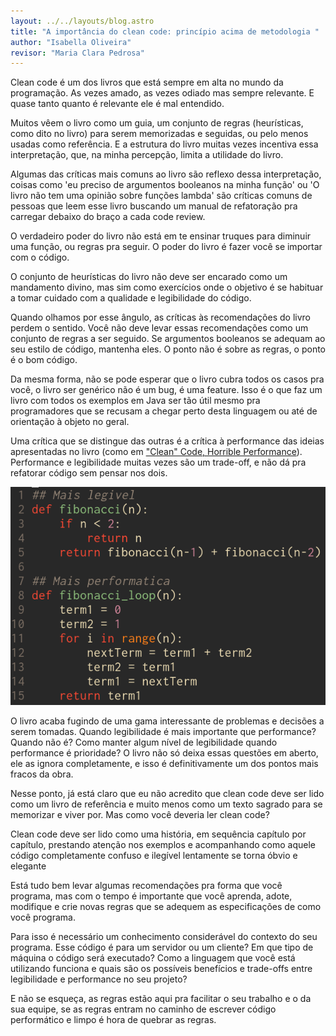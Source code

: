 ```yaml
---
layout: ../../layouts/blog.astro
title: "A importância do clean code: princípio acima de metodologia "
author: "Isabella Oliveira"
revisor: "Maria Clara Pedrosa"
---
```

Clean code é um dos livros que está sempre em alta no mundo da programação. As vezes amado, as vezes odiado mas sempre relevante. E quase tanto quanto é relevante ele é mal entendido.

Muitos vêem o livro como um guia, um conjunto de regras (heurísticas, como dito no livro) para serem memorizadas e seguidas, ou pelo menos usadas como referência. E a estrutura do livro muitas vezes incentiva essa interpretação, que, na minha percepção, limita a utilidade do livro.

Algumas das críticas mais comuns ao livro são reflexo dessa interpretação, coisas como 'eu preciso de argumentos booleanos na minha função' ou 'O livro não tem uma opinião sobre funções lambda' são críticas comuns de pessoas que leem esse livro buscando um manual de refatoração pra carregar debaixo do braço a cada code review.

O verdadeiro poder do livro não está em te ensinar truques para diminuir uma função, ou regras pra seguir. O poder do livro é fazer você se importar com o código.

O conjunto de heurísticas do livro não deve ser encarado como um mandamento divino, mas sim como exercícios onde o objetivo é se habituar a tomar cuidado com a qualidade e legibilidade do código.

Quando olhamos por esse ângulo, as críticas às recomendações do livro perdem o sentido. Você não deve levar essas recomendações como um conjunto de regras a ser seguido. Se argumentos booleanos se adequam ao seu estilo de código, mantenha eles. O ponto não é sobre as regras, o ponto é o bom código.

Da mesma forma, não se pode esperar que o livro cubra todos os casos pra você, o livro ser genérico não é um bug, é uma feature. Isso é o que faz um livro com todos os exemplos em Java ser tão útil mesmo pra programadores que se recusam a chegar perto desta linguagem ou até de orientação à objeto no geral.

Uma crítica que se distingue das outras é a crítica à performance das ideias apresentadas no livro (como em [ "Clean" Code, Horrible Performance](https://www.youtube.com/watch?v=tD5NrevFtbU)). Performance e legibilidade muitas vezes são um trade-off, e não dá pra refatorar código sem pensar nos dois.

![fibonacci em python usando recursividade (mais legível) vs fibonacci em python usando for loop (mais performático)](../../fibcomp.png)

O livro acaba fugindo de uma gama interessante de problemas e decisões a serem tomadas. Quando legibilidade é mais importante que performance? Quando não é? Como manter algum nível de legibilidade quando performance é prioridade? O livro não só deixa essas questões em aberto, ele as ignora completamente, e isso é definitivamente um dos pontos mais fracos da obra.

Nesse ponto, já está claro que eu não acredito que clean code deve ser lido como um livro de referência e muito menos como um texto sagrado para se memorizar e viver por. Mas como você deveria ler clean code? 

Clean code deve ser lido como uma história, em sequência capítulo por capítulo, prestando atenção nos exemplos e acompanhando como aquele código completamente confuso e ilegível lentamente se torna óbvio e elegante

Está tudo bem levar algumas recomendações pra forma que você programa, mas com o tempo é importante que você aprenda, adote, modifique e crie novas regras que se adequem as especificações de como você programa.

Para isso é necessário um conhecimento considerável do contexto do seu programa. Esse código é para um servidor ou um cliente? Em que tipo de máquina o código será executado? Como a linguagem que você está utilizando funciona e quais são os possíveis benefícios e trade-offs entre legibilidade e performance no seu projeto?

E não se esqueça, as regras estão aqui pra facilitar o seu trabalho e o da sua equipe, se as regras entram no caminho de escrever código performático e limpo é hora de quebrar as regras.
